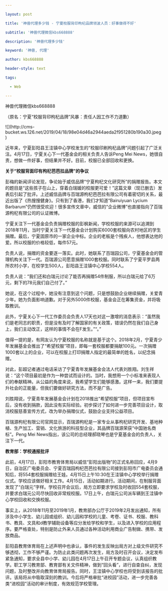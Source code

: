 ---
layout: post
title: '神兽代理多少钱 - 宁夏校服背印枸杞品牌领波人员：好事做得不好'
subtitle: '神兽代理微信kbs668888'
description: '神兽代理多少钱'
keyword: '神兽, 代理'
author: kbs668888
header-style: text
tags:
  - Web
---
神兽代理微信kbs668888

（原名：宁夏“校服背印枸杞品牌”风暴：责任人因工作不力道歉）

![](http://cms-
bucket.ws.126.net/2019/04/18/98e04d46a2944aeda2f951280b190a30.jpeg)

近年来，宁夏彭阳县王洼镇中心学校发生的“校服印刷枸杞品牌”问题引起了广泛关注。4月17日，宁夏关心下一代基金会的相关负责人告诉Peng Mei
News，她很自责，想做一件好事，但结果并不好。目前，校服已全部回收和更换。

 **关于“校服背面印有枸杞芭芭拉品牌”的争议**

彭梅的新闻评论发现，争论始于威信品牌“宁夏枸杞文化研究所”的捐赠报告。本文的题目是“这些孩子在山上，穿着白瑞媛的校服更可爱！”这篇文章（现已删去）发表后引起了批评。上述威信品牌与百瑞源枸杞芭芭拉有限公司有着密切的关系，最近出版了《热搜搜健身》。只有到了香港，我们才知道“Bairuiyuan
Lycium Barbarum”仍然很受欢迎！很多宣传文章中，威信的“企业微博”也直接指向了百瑞源枸杞有限公司的认证微博。

宁夏关注下一代基金会负责捐赠校服的彭枫新闻，学校校服的来源可以追溯到2018年11月，当时宁夏关注下一代基金会计划购买6000套校服向农村地区的学生捐赠。最后，宁夏固原市的一家企业中标。企业的老板是个残疾人，他想表达他的爱。所以校服的价格较低，每件57元。

负责人说，捐赠的资金要逐一落实。此时，她联系了百瑞园公司，宁夏基金会的管理机构关注下一代。百瑞源公司愿意捐赠1000套校服。同时联系了宁夏平罗县两所农村小学，在校学生500人，彭阳县王洼镇中心学校554人。

负责人说：“我们还和白瑞元讨论了能否再捐赠54件制服，所以白瑞元给了6万元，剩下的78元我们自己付了。”

她说，在这个过程中，她没有注意到这个问题，只是想鼓励企业继续捐赠，关爱青少年。她为负面影响道歉。对于另外5000件校服，基金会正在筹集资金，并将吸取教训。

此外，宁夏关心下一代工作委员会负责人17天也对这一激增的消息表示：“虽然我们是老同志的职责，但是没有及时了解国家的有关政策，错误仍然在我们自己身上，我们主动改正，这样的事情不会在F发生。”“。”

值得一提的是，有网友认为宁夏校服的名称就是基于这个。2018年2月，宁夏青少年发展基金会推出了“希望校服”项目，即每一套校服都要捐献100元。一次捐赠1000套以上的企业，可以在校服上打印捐赠人指定的最简单的姓名，以纪念捐赠。

对此，彭超记者通过电话采访了宁夏青年发展基金会法人代表刘胜翔。刘生祥说：“这个项目最初是作为一种尝试而设计的。当时，我想用一个小标准来表现人们的奉献精神。从公益的角度来说，我希望学生们能够感激。这样一来，我们要提升社会的正能量，但我们要做好研究方法，而不是广告。

刘胜翔说，宁夏青年发展基金会计划在2018推出“希望校服”项目，但项目宣布后，没有收到捐款，因此没有实际经验。初步探讨了如何进一步完善项目设计，取消校服慈善宣传方式，改为举办捐赠仪式，鼓励企业支持公益项目。

百瑞源枸杞有限公司官网显示，百瑞源枸杞是一家专业从事枸杞研究开发、基地种植、生产加工、营销、文化旅游的科技型企业，其品牌百瑞源荣获“中国驰名商标”。Peng
Mei News指出，该公司的总经理郝晓琴也是宁夏基金会的负责人，关注下一代。

 **教育部：学校通报批评**

此前，4月17日，彭阳市教育体育局以威信“彭阳出版物”的正式名称回应，4月9日，自治区广电委员会、宁夏百瑞园枸杞芭芭拉有限公司接到彭阳市广电委员会通知后，将554套校服捐赠给王娃。4月15日上午10:30在王洼镇中心学校举行捐赠仪式。学校应该做好相关工作。4月15日，活动如期进行。活动期间，在制服背面发现了“白瑞元”字样。学校召开会议后，局方立即要求学校及时收回554套校服，并要求白瑞元公司尽快回收非常规校服。17日上午，白瑞元公司派车辆到王洼镇中心学校回收和交换校服。

事实上，从2018年11月至2019年1月，教育部办公厅于2019年2月发出通知，所有涉及中小学生、幼儿园或组织、幼儿园和学校的儿童、考卷、证书、校服、教科书、教具、文具和d教学辅助设备等应分发给学校和学生，以及进入学校的应用程序。要严格查处，特别是防止外来人员通过各种活动利用商业广告制做、携带、发放商品。

彭阳县教育体育局在上述声明中也承认，事件的发生反映出局方对上级文件研究不够透彻，工作不够严谨。为防止此类问题再次发生，局方及时召开会议，决定发布紧急通知，要求全县中小学、幼儿园在4月17日上午召开专题会议，认真组织教学。职工学习教育部、教育部有关文件精神，做到“回头看”，进行自查自纠，发现问题，及时整改并向教育体育局报告。同时，王洼镇中心学校也将受到该报告的批评。该局将从中吸取深刻的教训。今后将严格审批“进校园”活动，进一步完善各类“进校园”活动的审计制度，有效规范学校管理。

